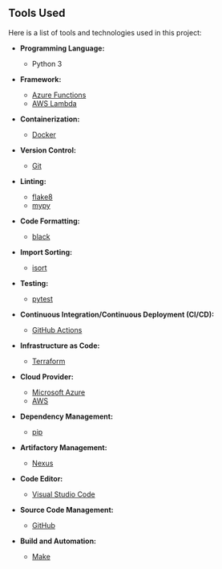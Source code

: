 ## Tools Used

Here is a list of tools and technologies used in this project:

- **Programming Language:**
  - Python 3

- **Framework:**
  - [Azure Functions](https://docs.microsoft.com/en-us/azure/azure-functions/)
  - [AWS Lambda](https://aws.amazon.com/lambda/)

- **Containerization:**
  - [Docker](https://www.docker.com/)

- **Version Control:**
  - [Git](https://git-scm.com/)

- **Linting:**
  - [flake8](https://flake8.pycqa.org/en/latest/)
  - [mypy](http://mypy-lang.org/)

- **Code Formatting:**
  - [black](https://black.readthedocs.io/en/stable/)

- **Import Sorting:**
  - [isort](https://pycqa.github.io/isort/)

- **Testing:**
  - [pytest](https://docs.pytest.org/en/stable/)

- **Continuous Integration/Continuous Deployment (CI/CD):**
  - [GitHub Actions](https://github.com/features/actions)

- **Infrastructure as Code:**
  - [Terraform](https://www.terraform.io/)

- **Cloud Provider:**
  - [Microsoft Azure](https://azure.microsoft.com)
  - [AWS](https://aws.amazon.com)
  

- **Dependency Management:**
  - [pip](https://pip.pypa.io/en/stable/)

- **Artifactory Management:**
  - [Nexus](https://www.sonatype.com/products/sonatype-nexus-repository)

- **Code Editor:**
  - [Visual Studio Code](https://code.visualstudio.com/)

- **Source Code Management:**
  - [GitHub](https://github.com/)

- **Build and Automation:**
  - [Make](https://www.gnu.org/software/make/)